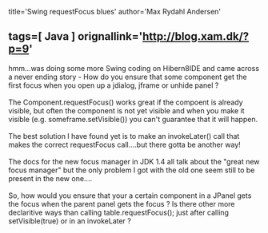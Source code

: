 title='Swing requestFocus blues'
author='Max Rydahl Andersen'

tags=[ Java ]
orignallink='http://blog.xam.dk/?p=9'
---
<div><p>hmm...was doing some more Swing coding on Hibern8IDE and came across a never ending story - How do you ensure that some component get the first focus when you open up a jdialog, jframe or unhide panel ?<br><br>
The Component.requestFocus() works great if the compoent is already visible, but often the component is not yet visible and when you make it visible (e.g. someframe.setVisible()) you can't guarantee that it will happen.<br><br>
The best solution I have found yet is to make an invokeLater() call that makes the correct requestFocus call....but there gotta be another way! <br><br>
The docs for the new focus manager in JDK 1.4 all talk about the "great new focus manager" but the only problem I got with the old one seem still to be present in the new one....<br><br>
So, how would you ensure that your a certain component in a JPanel gets the focus when the parent panel gets the focus ? Is there other more declaritive ways than calling table.requestFocus(); just after calling setVisible(true) or in an invokeLater ?</p></div>
